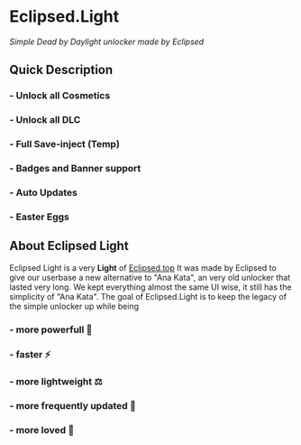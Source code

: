 # Eclipsed.Light
_Simple Dead by Daylight unlocker made by Eclipsed_

## **Quick Description**

### - Unlock all Cosmetics
### - Unlock all DLC
### - Full Save-inject (Temp)
### - Badges and Banner support
### - Auto Updates
### - Easter Eggs

## About **Eclipsed Light**
Eclipsed Light is a very **Light** of [Eclipsed.top](https://eclipsed.top/)
It was made by Eclipsed to give our userbase a new alternative to "Ana Kata", an very old unlocker that lasted very long.
We kept everything almost the same UI wise, it still has the simplicity of "Ana Kata".
The goal of Eclipsed.Light is to keep the legacy of the simple unlocker up while being

### - more powerfull 💪
### - faster ⚡
### - more **light**weight ⚖️
### - more frequently updated 🔄
### - more loved 💜
